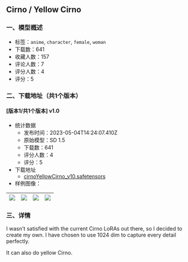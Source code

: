 ## Cirno / Yellow Cirno
### 一、模型概述

- 标签：`anime`, `character`, `female`, `woman`
- 下载数：641
- 收藏人数：157
- 评论人数：7
- 评分人数：4
- 评分：5

### 二、下载地址（共1个版本）

#### [版本1/共1个版本] v1.0

- 统计数据
  - 发布时间：2023-05-04T14:24:07.410Z
  - 原始模型：SD 1.5
  - 下载数：641
  - 评分人数：4
  - 评分：5
- 下载地址
  - [cirnoYellowCirno_v10.safetensors](https://civitai.com/api/download/models/62256)
- 样例图像：

| <img src="https://image.civitai.com/xG1nkqKTMzGDvpLrqFT7WA/4178bd16-09ce-4a7a-b41e-cd6ef4ca6691/width=450/684434.jpeg" /> | <img src="https://image.civitai.com/xG1nkqKTMzGDvpLrqFT7WA/6bf3d811-742a-496f-a347-39a585be02d5/width=450/684439.jpeg" /> | <img src="https://image.civitai.com/xG1nkqKTMzGDvpLrqFT7WA/ccd3e7b2-93de-42af-9fb1-8c457a8a4ec1/width=450/684438.jpeg" /> | <img src="https://image.civitai.com/xG1nkqKTMzGDvpLrqFT7WA/9eca1393-6f57-4f2d-82bb-a3d479de458c/width=450/684437.jpeg" /> |
| ---- | ---- | ---- | ---- |


### 三、详情
<p>I wasn't satisfied with the current Cirno LoRAs out there, so I decided to create my own. I have chosen to use 1024 dim to capture every detail perfectly.</p><p>It can also do yellow Cirno.</p>